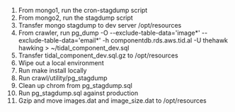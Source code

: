 1. From mongo1, run the cron-stagdump script
2. From mongo2, run the stagdump script
3. Transfer mongo stagdump to dev server /opt/resources
4. From crawler, run pg_dump -O --exclude-table-data='image*' --exclude-table-data='email*' -h componentdb.rds.aws.tid.al -U thehawk hawking > ~/tidal_component_dev.sql
5. Transfer tidal_component_dev.sql.gz to /opt/resources
6. Wipe out a local environment
7. Run make install locally
8. Run crawl/utility/pg_stagdump
9. Clean up chrom from pg_stagdump.sql
10. Run pg_stagdump.sql against production
11. Gzip and move images.dat and image_size.dat to /opt/resources

